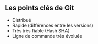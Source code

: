 ## Les points clés de Git

- Distribué
- Rapide (différences entre les versions)
- Très très fiable (Hash SHA)
- Ligne de commande très évoluée
